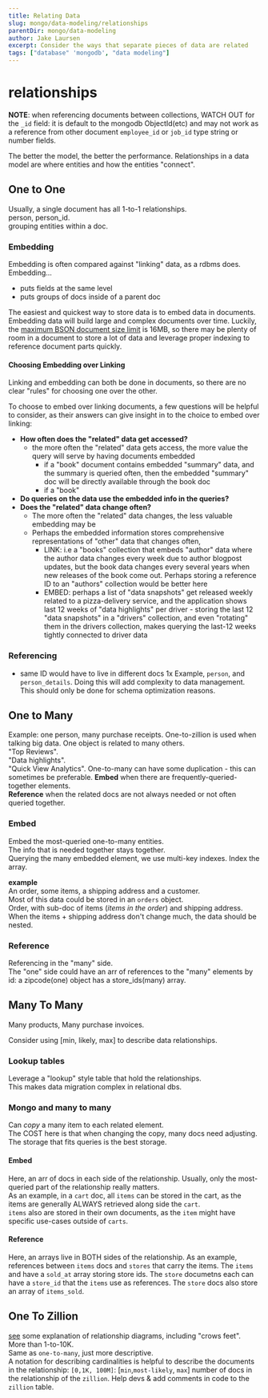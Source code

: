 ```yaml
---
title: Relating Data
slug: mongo/data-modeling/relationships
parentDir: mongo/data-modeling
author: Jake Laursen
excerpt: Consider the ways that separate pieces of data are related
tags: ["database" 'mongodb', "data modeling"]
---
```


# relationships

**NOTE**: when referencing documents between collections, WATCH OUT for the `_id` field: it is default to the mongodb ObjectId(etc) and may not work as a reference from other document `employee_id` or `job_id` type string or number fields.

The better the model, the better the performance.
Relationships in a data model are where entities and how the entities "connect".

## One to One

Usually, a single document has all 1-to-1 relationships.  
person, person_id.  
grouping entities within a doc.

### Embedding

Embedding is often compared against "linking" data, as a rdbms does. Embedding...

- puts fields at the same level
- puts groups of docs inside of a parent doc

The easiest and quickest way to store data is to embed data in documents. Embedding data will build large and complex documents over time. Luckily, the [maximum BSON document size limit](https://docs.mongodb.com/manual/core/document/#document-size-limit) is 16MB, so there may be plenty of room in a document to store a lot of data and leverage proper indexing to reference document parts quickly.

#### Choosing Embedding over Linking

Linking and embedding can both be done in documents, so there are no clear "rules" for choosing one over the other.

To choose to embed over linking documents, a few questions will be helpful to consider, as their answers can give insight in to the choice to embed over linking:

- **How often does the "related" data get accessed?**
  - the more often the "related" data gets access, the more value the query will serve by having documents embedded
    - if a "book" document contains embedded "summary" data, and the summary is queried often, then the embedded "summary" doc will be directly available through the book doc
    - if a "book"
- **Do queries on the data use the embedded info in the queries?**
- **Does the "related" data change often?**
  - The more often the "related" data changes, the less valuable embedding may be
  - Perhaps the embedded information stores comprehensive representations of "other" data that changes often,
    - LINK: i.e a "books" collection that embeds "author" data where the author data changes every week due to author blogpost updates, but the book data changes every several years when new releases of the book come out. Perhaps storing a reference ID to an "authors" collection would be better here
    - EMBED: perhaps a list of "data snapshots" get released weekly related to a pizza-delivery service, and the application shows last 12 weeks of "data highlights" per driver - storing the last 12 "data snapshots" in a "drivers" collection, and even "rotating" them in the drivers collection, makes querying the last-12 weeks tightly connected to driver data

### Referencing

- same ID would have to live in different docs 1x
  Example, `person`, and `person_details`. Doing this will add complexity to data management. This should only be done for schema optimization reasons.

## One to Many

Example: one person, many purchase receipts.
One-to-zillion is used when talking big data.
One object is related to many others.  
"Top Reviews".  
"Data highlights".  
"Quick View Analytics".
One-to-many can have some duplication - this can sometimes be preferable.
**Embed** when there are frequently-queried-together elements.  
**Reference** when the related docs are not always needed or not often queried together.

### Embed

Embed the most-queried one-to-many entities.  
The info that is needed together stays together.  
Querying the many embedded element, we use multi-key indexes. Index the array.

**example**  
An order, some items, a shipping address and a customer.  
Most of this data could be stored in an `orders` object.  
Order, with sub-doc of items (_items in the order_) and shipping address. When the items + shipping address don't change much, the data should be nested.

### Reference

Referencing in the "many" side.  
The "one" side could have an arr of references to the "many" elements by id: a zipcode(one) object has a store_ids(many) array.

## Many To Many

Many products, Many purchase invoices.

Consider using [min, likely, max] to describe data relationships.

### Lookup tables

Leverage a "lookup" style table that hold the relationships.  
This makes data migration complex in relational dbs.

### Mongo and many to many

Can _copy_ a many item to each related element.  
The COST here is that when changing the copy, many docs need adjusting.  
The storage that fits queries is the best storage.

#### Embed

Here, an arr of docs in each side of the relationship.
Usually, only the most-queried part of the relationship really matters.  
As an example, in a `cart` doc, all `items` can be stored in the cart, as the items are generally ALWAYS retrieved along side the `cart`.  
`items` also are stored in their own documents, as the `item` might have specific use-cases outside of `carts`.

#### Reference

Here, an arrays live in BOTH sides of the relationship.
As an example, references between `items` docs and `stores` that carry the items. The `items` and have a `sold_at` array storing store ids. The `store` documetns each can have a `store_id` that the `items` use as references. The `store` docs also store an array of `items_sold`.

## One To Zillion

[see](https://www.vertabelo.com/blog/crow-s-foot-notation) some explanation of relationship diagrams, including "crows feet".  
More than 1-to-10K.  
Same as `one-to-many`, just more descriptive.  
A notation for describing cardinalities is helpful to describe the documents in the relationship: `[0,1K, 100M]`: [`min`,`most-likely`, `max`] number of docs in the relationship of the `zillion`.
Help devs & add comments in code to the `zillion` table.
